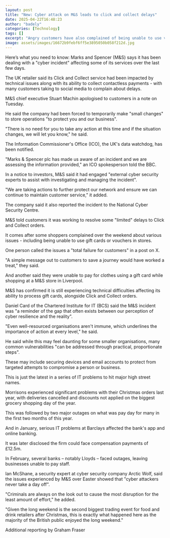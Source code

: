 ```yaml
---
layout: post
title: "New: Cyber attack on M&S leads to click and collect delays"
date: 2025-04-22T16:48:23
author: "badely"
categories: [Technology]
tags: []
excerpt: "Angry customers have also complained of being unable to use vouchers and gift cards."
image: assets/images/16672b9febf6ff5e3895050b058f212d.jpg
---
```


Here’s what you need to know: Marks and Spencer (M&S) says it has been dealing with a "cyber incident" affecting some of its services over the last few days.

The UK retailer said its Click and Collect service had been impacted by technical issues along with its ability to collect contactless payments - with many customers taking to social media to complain about delays.

M&S chief executive Stuart Machin apologised to customers in a note on Tuesday. 

He said the company had been forced to temporarily make "small changes" to store operations "to protect you and our business".

"There is no need for you to take any action at this time and if the situation changes, we will let you know," he said.

The Information Commissioner's Office (ICO), the UK's data watchdog, has been notified.

"Marks & Spencer plc has made us aware of an incident and we are assessing the information provided," an ICO spokesperson told the BBC.

In a notice to investors, M&S said it had engaged "external cyber security experts to assist with investigating and managing the incident". 

"We are taking actions to further protect our network and ensure we can continue to maintain customer service," it added.

The company said it also reported the incident to the National Cyber Security Centre.

M&S told customers it was working to resolve some "limited" delays to Click and Collect orders.

It comes after some shoppers complained over the weekend about various issues - including being unable to use gift cards or vouchers in stores.

One person called the issues a "total failure for customers" in a post on X.

"A simple message out to customers to save a journey would have worked a treat," they said.

And another said they were unable to pay for clothes using a gift card while shopping at a M&S store in Liverpool.

M&S has confirmed it is still experiencing technical difficulties affecting its ability to process gift cards, alongside Click and Collect orders.

Daniel Card of the Chartered Institute for IT (BCS) said the M&S incident was "a reminder of the gap that often exists between our perception of cyber resilience and the reality".

"Even well-resourced organisations aren't immune, which underlines the importance of action at every level," he said.

He said while this may feel daunting for some smaller organisations, many common vulnerabilities "can be addressed through practical, proportionate steps".

These may include securing devices and email accounts to protect from targeted attempts to compromise a person or business.

This is just the latest in a series of IT problems to hit major high street names.

Morrisons experienced significant problems with their Christmas orders last year, with deliveries cancelled and discounts not applied on the biggest grocery shopping day of the year.

This was followed by two major outages on what was pay day for many in the first two months of this year.

And in January, serious IT problems at Barclays affected the bank's app and online banking. 

It was later disclosed the firm could face compensation payments of £12.5m. 

In February, several banks – notably Lloyds – faced outages, leaving businesses unable to pay staff.

Ian McShane, a security expert at cyber security company Arctic Wolf, said the issues experienced by M&S over Easter showed that "cyber attackers never take a day off".

"Criminals are always on the look out to cause the most disruption for the least amount of effort," he added.

"Given the long weekend is the second biggest trading event for food and drink retailers after Christmas, this is exactly what happened here as the majority of the British public enjoyed the long weekend."

Additional reporting by Graham Fraser

